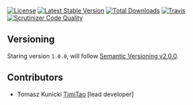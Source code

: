[![License](https://poser.pugx.org/aggrego/fragmented-data-board-domain/license.svg)](https://packagist.org/packages/aggrego/fragmented-data-board-domain)
[![Latest Stable Version](https://poser.pugx.org/aggrego/fragmented-data-board-domain/v/stable.svg)](https://packagist.org/packages/aggrego/fragmented-data-board-domain)
[![Total Downloads](https://poser.pugx.org/aggrego/fragmented-data-board-domain/downloads.svg)](https://packagist.org/packages/aggrego/fragmented-data-board-domain)
[![Travis](https://travis-ci.org/Aggrego/FragmentedDataBoardDomain.svg?branch=master)](https://travis-ci.org/Aggrego/FragmentedDataBoardDomain/builds)
[![Scrutinizer Code Quality](https://scrutinizer-ci.com/g/Aggrego/FragmentedDataBoardDomain/badges/quality-score.png?b=master)](https://scrutinizer-ci.com/g/Aggrego/FragmentedDataBoardDomain?branch=master)

## Versioning
 
Staring version ``1.0.0``, will follow [Semantic Versioning v2.0.0](http://semver.org/spec/v2.0.0.html).

## Contributors

* Tomasz Kunicki [TimiTao](http://github.com/timiTao) [lead developer]
